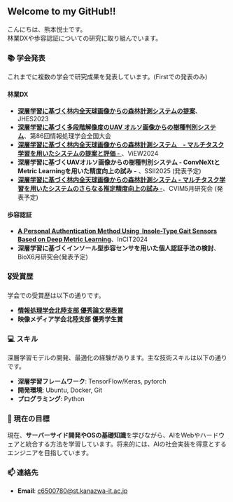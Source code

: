 ## Welcome to my GitHub!! 

こんにちは、熊本悦士です。  
林業DXや歩容認証についての研究に取り組んでいます。 

### 📚 学会発表
これまでに複数の学会で研究成果を発表しています。(Firstでの発表のみ)  

#### 林業DX
- [**深層学習に基づく林内全天球画像からの森林計測システムの提案**](https://jglobal.jst.go.jp/detail?JGLOBAL_ID=202402254833115256&rel=1#%7B%22category%22%3A%220%22%2C%22keyword%22%3A%22%5C%22%E7%86%8A%E6%9C%AC%E6%82%A6%E5%A3%AB%5C%22%22%7D)、JHES2023
- [**深層学習に基づく多段階解像度のUAV オルソ画像からの樹種判別システム**](https://ipsj.ixsq.nii.ac.jp/records/236129)、第86回情報処理学会全国大会
- [**深層学習に基づく林内全天球画像からの森林計測システム　- マルチタスク学習を用いたシステムの提案と評価 -** ](https://www.tc-iaip.org/view/2024/program.html)、ViEW2024
- **深層学習に基づくUAVオルソ画像からの樹種判別システム - ConvNeXtとMetric Learningを用いた精度向上の試み -** 、SSII2025 (発表予定)
- [**深層学習に基づく林内全天球画像からの森林計測システム - マルチタスク学習を用いたシステムのさらなる推定精度向上の試み -**](https://cvim.ipsj.or.jp/index.php?id=cvim241p-1)、CVIM5月研究会 (発表予定)
  
#### 歩容認証
- [**A Personal Authentication Method Using  Insole-Type Gait Sensors Based on Deep Metric Learning**](https://dit.rsu.ac.th/incit2024/en/poster-instruction.html)、InCIT2024
- **深層学習に基づくインソール型歩容センサを用いた個人認証手法の検討**、BioX6月研究会(発表予定)

### 🎖受賞歴
学会での受賞歴は以下の通りです。　　

- [**情報処理学会北陸支部 優秀論文発表賞**](https://www.ipsj-hokuriku.gr.jp/awards/58e71b9fb2626f562314f75651e4886da54b2a0f.pdf)
- **映像メディア学会北陸支部 優秀学生賞**
  
### 💻 スキル
深層学習モデルの開発、最適化の経験があります。主な技術スキルは以下の通りです。

- **深層学習フレームワーク**: TensorFlow/Keras, pytorch
- **開発環境**: Ubuntu, Docker, Git
- **プログラミング**: Python

### 🚀 現在の目標
現在、**サーバーサイド開発やOSの基礎知識**を学びながら、AIをWebやハードウェアと統合する方法を学習しています。将来的には、AIの社会実装を得意とするエンジニアを目指しています。

### 📫 連絡先
- **Email**: c6500780@st.kanazwa-it.ac.jp
